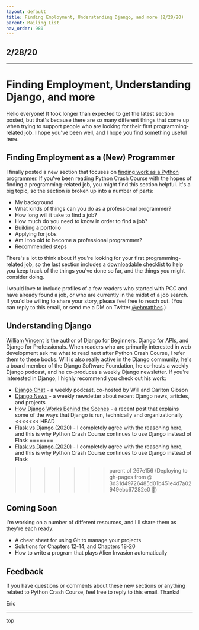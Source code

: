 ```yaml
---
layout: default
title: Finding Employment, Understanding Django, and more (2/28/20)
parent: Mailing List
nav_order: 980
---
```


## 2/28/20

---

# Finding Employment, Understanding Django, and more

Hello everyone! It took longer than expected to get the latest section posted, but that's because there are so many different things that come up when trying to support people who are looking for their first programming-related job. I hope you've been well, and I hope you find something useful here.

## Finding Employment as a (New) Programmer

I finally posted a new section that focuses on [finding work as a Python programmer](../../finding_employment/). If you've been reading Python Crash Course with the hopes of finding a programming-related job, you might find this section helpful. It's a big topic, so the section is broken up into a number of parts:

- My background
- What kinds of things can you do as a professional programmer?
- How long will it take to find a job?
- How much do you need to know in order to find a job?
- Building a portfolio
- Applying for jobs
- Am I too old to become a professional programmer?
- Recommended steps

There's a lot to think about if you're looking for your first programming-related job, so the last section includes a [downloadable checklist](https://github.com/ehmatthes/pcc_2e/releases/download/1.1/checklist_finding_employment_pcc.pdf) to help you keep track of the things you've done so far, and the things you might consider doing.

I would love to include profiles of a few readers who started with PCC and have already found a job, or who are currently in the midst of a job search. If you'd be willing to share your story, please feel free to reach out. (You can reply to this email, or send me a DM on Twitter [@ehmatthes](https://twitter.com/ehmatthes).)

## Understanding Django

[William Vincent](https://wsvincent.com/about/) is the author of Django for Beginners, Django for APIs, and Django for Professionals. When readers who are primarily interested in web development ask me what to read next after Python Crash Course, I refer them to these books. Will is also really active in the Django community; he's a board member of the Django Software Foundation, he co-hosts a weekly Django podcast, and he co-produces a weekly Django newsletter. If you're interested in Django, I highly recommend you check out his work:

- [Django Chat](https://djangochat.com/) - a weekly podcast, co-hosted by Will and Carlton Gibson
- [Django News](https://django-news.com/) - a weekly newsletter about recent Django news, articles, and projects
- [How Django Works Behind the Scenes](https://wsvincent.com/how-django-works-behind-the-scenes/) - a recent post that explains some of the ways that Django is run, technically and organizationally
<<<<<<< HEAD
- [Flask vs Django (2020)](https://learndjango.com/blog/flask-vs-django) - I completely agree with the reasoning here, and this is why Python Crash Course continues to use Django instead of Flask
=======
- [Flask vs Django (2020)](https://learndjango.com/tutorials/flask-vs-django) - I completely agree with the reasoning here, and this is why Python Crash Course continues to use Django instead of Flask
>>>>>>> parent of 267e156 (Deploying to gh-pages from  @ 3d31d49726485d01b451e4d7a02949ebc67282e0 🚀)

## Coming Soon

I'm working on a number of different resources, and I'll share them as they're each ready:

- A cheat sheet for using Git to manage your projects
- Solutions for Chapters 12-14, and Chapters 18-20
- How to write a program that plays Alien Invasion automatically

## Feedback

If you have questions or comments about these new sections or anything related to Python Crash Course, feel free to reply to this email. Thanks!

Eric

---

[top](#top)
